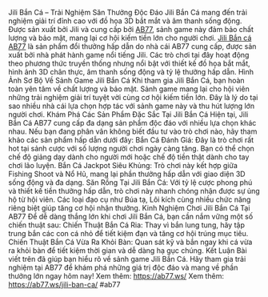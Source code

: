 Jili Bắn Cá – Trải Nghiệm Săn Thưởng Độc Đáo
Jili Bắn Cá mang đến trải nghiệm giải trí đỉnh cao với đồ họa 3D bắt mắt và âm thanh sống động. Được sản xuất bởi Jili và cung cấp bởi [AB77](https://ab77.ws/), sảnh game này đảm bảo chất lượng và bảo mật, mang lại cơ hội kiếm tiền lớn cho người chơi.
[Jili Bắn cá AB77](https://ab77.ws/jili-ban-ca/) là sản phẩm đổi thưởng hấp dẫn do nhà cái AB77 cung cấp, được sản xuất bởi nhà phát hành game nổi tiếng Jili. Các trò chơi tại đây hoạt động theo phương thức truyền thống nhưng nổi bật với thiết kế đồ họa bắt mắt, hình ảnh 3D chân thực, âm thanh sống động và tỷ lệ thưởng hấp dẫn.
Hình Ảnh Sơ Bộ Về Sảnh Game Jili Bắn Cá
Khi tham gia Jili Bắn Cá, bạn hoàn toàn yên tâm về chất lượng và bảo mật. Sảnh game mang lại cho hội viên những trải nghiệm giải trí tuyệt vời cùng cơ hội kiếm tiền lớn. Đây là lý do tại sao nhiều nhà cái lựa chọn hợp tác với sảnh game này và thu hút lượng lớn người chơi.
Khám Phá Các Sản Phẩm Đặc Sắc Tại Jili Bắn Cá
Hiện tại, Jili Bắn Cá AB77 cung cấp đa dạng sản phẩm độc đáo với nhiều lựa chọn khác nhau. Nếu bạn đang phân vân không biết đầu tư vào trò chơi nào, hãy tham khảo các sản phẩm hấp dẫn dưới đây:
Bắn Cá Đánh Giá: Đây là trò chơi rất hot tại sảnh cược với số lượng người chơi ngày càng tăng. Bạn có thể chọn chế độ giảng dạy dành cho người mới hoặc chế độ tiền thật dành cho tay chơi lão luyện.
Bắn Cá Jackpot Siêu Khủng: Trò chơi này kết hợp giữa Fishing Shoot và Nổ Hũ, mang lại phần thưởng hấp dẫn với giao diện 3D sống động và đa dạng.
Săn Rồng Tại Jili Bắn Cá: Với tỷ lệ cược phong phú và thiết kế tiền thưởng hấp dẫn, trò chơi này nhanh chóng nhận được sự ủng hộ từ hội viên. Các loại đạo cụ như Búa tạ, Lôi kích cùng nhiều chức năng riêng biệt giúp tăng cơ hội nhận thưởng.
Kinh Nghiệm Chơi Jili Bắn Cá Tại AB77
Để dễ dàng thắng lớn khi chơi Jili Bắn Cá, bạn cần nắm vững một số chiến thuật sau:
Chiến Thuật Bắn Cá Ria: Thay vì bắn lung tung, hãy tập trung bắn các con cá nhỏ để tiết kiệm đạn và tăng cơ hội trúng mục tiêu.
Chiến Thuật Bắn Cá Vừa Ra Khỏi Bàn: Quan sát kỹ và bắn ngay khi cá vừa ra khỏi bàn để tiết kiệm thời gian và dễ dàng hạ gục chúng.
Kết Luận
Bài viết trên đã giúp bạn hiểu rõ về sảnh game Jili Bắn Cá. Hãy tham gia trải nghiệm tại AB77 để khám phá những giá trị độc đáo và mang về phần thưởng lớn ngay hôm nay!
Xem thêm: https://ab77.ws/
Xem thêm: https://ab77.ws/jili-ban-ca/
#ab77
